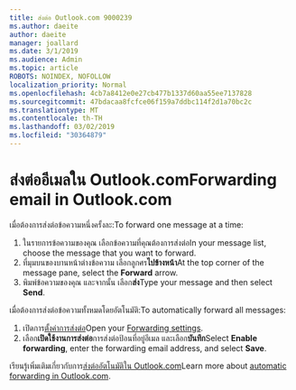 ```yaml
---
title: ส่งต่อ Outlook.com 9000239
ms.author: daeite
author: daeite
manager: joallard
ms.date: 3/1/2019
ms.audience: Admin
ms.topic: article
ROBOTS: NOINDEX, NOFOLLOW
localization_priority: Normal
ms.openlocfilehash: 4cb7a8412e0e27cb477b1337d60aa55ee7137828
ms.sourcegitcommit: 47bdacaa8fcfce06f159a7ddbc114f2d1a70bc2c
ms.translationtype: MT
ms.contentlocale: th-TH
ms.lasthandoff: 03/02/2019
ms.locfileid: "30364879"
---
```

# <a name="forwarding-email-in-outlookcom"></a><span data-ttu-id="b4f04-102">ส่งต่ออีเมลใน Outlook.com</span><span class="sxs-lookup"><span data-stu-id="b4f04-102">Forwarding email in Outlook.com</span></span>

<span data-ttu-id="b4f04-103">เมื่อต้องการส่งต่อข้อความหนึ่งครั้งละ:</span><span class="sxs-lookup"><span data-stu-id="b4f04-103">To forward one message at a time:</span></span>

1. <span data-ttu-id="b4f04-104">ในรายการข้อความของคุณ เลือกข้อความที่คุณต้องการส่งต่อ</span><span class="sxs-lookup"><span data-stu-id="b4f04-104">In your message list, choose the message that you want to forward.</span></span>
2. <span data-ttu-id="b4f04-105">ที่มุมบนของบานหน้าต่างข้อความ เลือกลูกศร**ไปข้างหน้า**</span><span class="sxs-lookup"><span data-stu-id="b4f04-105">At the top corner of the message pane, select the **Forward** arrow.</span></span>
3. <span data-ttu-id="b4f04-106">พิมพ์ข้อความของคุณ และจากนั้น เลือก**ส่ง**</span><span class="sxs-lookup"><span data-stu-id="b4f04-106">Type your message and then select **Send**.</span></span>

<span data-ttu-id="b4f04-107">เมื่อต้องการส่งต่อข้อความทั้งหมดโดยอัตโนมัติ:</span><span class="sxs-lookup"><span data-stu-id="b4f04-107">To automatically forward all messages:</span></span>

1. <span data-ttu-id="b4f04-108">เปิดการ[ตั้งค่าการส่งต่อ](https://outlook.live.com/mail/options/mail/forwarding/forwardingOption)</span><span class="sxs-lookup"><span data-stu-id="b4f04-108">Open your [Forwarding settings](https://outlook.live.com/mail/options/mail/forwarding/forwardingOption).</span></span>
2. <span data-ttu-id="b4f04-109">เลือก**เปิดใช้งานการส่งต่อ**การส่งต่อป้อนที่อยู่อีเมล และเลือก**บันทึก**</span><span class="sxs-lookup"><span data-stu-id="b4f04-109">Select **Enable forwarding**, enter the forwarding email address, and select **Save**.</span></span>

<span data-ttu-id="b4f04-110">เรียนรู้เพิ่มเติมเกี่ยวกับการ[ส่งต่ออัตโนมัติใน Outlook.com](https://support.office.com/article/6246987c-6c8f-4144-b255-14fc07007dad)</span><span class="sxs-lookup"><span data-stu-id="b4f04-110">Learn more about [automatic forwarding in Outlook.com](https://support.office.com/article/6246987c-6c8f-4144-b255-14fc07007dad).</span></span>